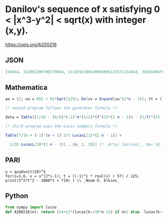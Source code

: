 # Danilov's sequence of x satisfying 0 < \|x^3\-y^2\| < sqrt\(x\) with integer \(x,y\)\.
https://oeis.org/A200216
## JSON
```JSON
[93844, 322001299796379844, 1114592308630995805123571151844, 3858108676488182444301031186675778188809844, 13354661111806898918013326915229994453818137920195953844]
```
## Mathematica
```Mathematica
aa = {}; uu = 682 + 61*Sqrt[125]; Do[vv = Expand[uu^(2*n - 1)]; tt = ((-1)^n vv[[1]] + 57)/125; xx = (5^5*tt^2 - 3000*tt + 719); yy = Round[N[Sqrt[xx^3], 1000]]; dd = xx^3 - yy^2; AppendTo[aa, xx], {n, 1, 6}]; aa
```
```Mathematica
(* second program follows the generator formula *)
```
```Mathematica
data = Table[(7/10 - (6/5)*(-1)^n*(1/2)*(f^(15*(2 n - 1)) - (1/f)^(15 (2 n - 1))) + (1/20)*(f^(30 (2 n - 1)) + (1/f)^(30 (2 n - 1)))) /. f -> GoldenRatio, {n, 1, 6}]; data // FunctionExpand // ExpandAll // Simplify (* Bob Hanlon (hanlonr(AT)cox.net) *)
```
```Mathematica
(* third program uses the Lucas numbers formula *)
```
```Mathematica
Table[7/10 + (-1)^(n + 1) 3/5 LucasL[15*(2 n - 1)] +
```
```Mathematica
  1/20 LucasL[30*(2 n - 1)] , {n, 1, 10}] (* _Artur Jasinski_, Nov 18 2011 *)
```
## PARI
```PARI
u = quadunit(20)^5
for(i=1,6, v = u^(2*i-1); t = ((-1)^i * real(v) + 57) / 125; print(5^5*t^2 - 3000*t + 719) ) \\ _Noam D. Elkies_
```
## Python
```Python
from sympy import lucas
def A200216(n): return (14+12*(lucas(k:=30*n-15) if n&1 else -lucas(k:=30*n-15))+lucas(k<<1))//20 # _Chai Wah Wu_, Jun 19 2024
```
